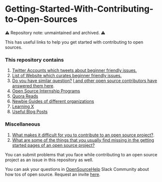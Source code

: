 # Getting-Started-With-Contributing-to-Open-Sources

:warning: Repository note: unmaintained and archived. :warning:

This has useful links to help you get started with contributing to open sources.

### This repository contains

1. [Twitter Accounts which tweets about beginner friendly issues.](https://github.com/tapasweni-pathak/Getting-Started-With-Contributing-to-Open-Sources/blob/master/Twitter.md)
2. [List of Website which curates beginner friendly issues.](https://github.com/tapasweni-pathak/Getting-Started-With-Contributing-to-Open-Sources/blob/master/Websites.md)
3. [Do you have similar question?](https://github.com/tapasweni-pathak/Getting-Started-With-Contributing-to-Open-Sources/blob/master/I%20want%20to%20contribute%20to%20open%20souces%20but.md) [I and other open source contributors have answered them here](https://www.youtube.com/watch?v=tDiHFXV72T8&feature=youtu.be).
4. [Open Source Internship Programs](https://github.com/tapasweni-pathak/SOC-Programs/blob/master/README.md)
5. [Quora Reads](https://github.com/tapasweni-pathak/Getting-Started-With-Contributing-to-Open-Sources/blob/master/QuoraReads.md)
6. [Newbie Guides of different organizations](https://github.com/tapasweni-pathak/Getting-Started-With-Contributing-to-Open-Sources/blob/master/Newbie%20Guides.md)
7. [Learning X](https://github.com/tapasweni-pathak/Getting-Started-With-Contributing-to-Open-Sources/blob/master/LearningX.md)
8. [Useful Blog Posts](https://github.com/tapasweni-pathak/Getting-Started-With-Contributing-to-Open-Sources/blob/master/Blog%20Posts.md) 


### Miscellaneous
1. [What makes it difficult for you to contribute to an open source project?](https://www.quora.com/What-makes-it-difficult-for-you-to-contribute-to-an-open-source-project).
2. [What are some of the things that you usually find missing in the getting started pages of an open source project?](https://www.quora.com/What-are-some-of-the-things-that-you-usually-find-missing-in-the-getting-started-pages-of-an-open-source-project)


You can submit problems that you face while contributing to an open source project as an issue in this repository as well.


You can ask your questions in [OpenSourceHelp](https://opensourcehelp.slack.com) Slack Community about how tos of open source. Request an invite [here](https://opensourcehelp.herokuapp.com). 
